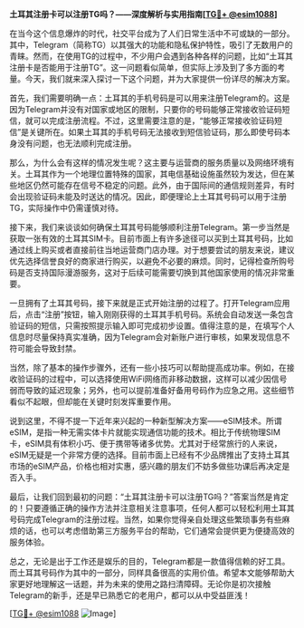 **土耳其注册卡可以注册TG吗？——深度解析与实用指南[[TG💪+ @esim1088](https://t.me/s/esim1088)]**

在当今这个信息爆炸的时代，社交平台成为了人们日常生活中不可或缺的一部分。其中，Telegram（简称TG）以其强大的功能和隐私保护特性，吸引了无数用户的青睐。然而，在使用TG的过程中，不少用户会遇到各种各样的问题，比如“土耳其注册卡是否能用于注册TG”。这一问题看似简单，但实际上涉及到了多方面的考量。今天，我们就来深入探讨一下这个问题，并为大家提供一份详尽的解决方案。

首先，我们需要明确一点：土耳其的手机号码是可以用来注册Telegram的。这是因为Telegram并没有对国家或地区的限制，只要你的号码能够正常接收验证码短信，就可以完成注册流程。不过，这里需要注意的是，“能够正常接收验证码短信”是关键所在。如果土耳其的手机号码无法接收到短信验证码，那么即使号码本身没有问题，也无法顺利完成注册。

那么，为什么会有这样的情况发生呢？这主要与运营商的服务质量以及网络环境有关。土耳其作为一个地理位置特殊的国家，其电信基础设施虽然较为发达，但在某些地区仍然可能存在信号不稳定的问题。此外，由于国际间的通信规则差异，有时会出现验证码未能及时送达的情况。因此，即便理论上土耳其号码可以用于注册TG，实际操作中仍需谨慎对待。

接下来，我们来谈谈如何确保土耳其号码能够顺利注册Telegram。第一步当然是获取一张有效的土耳其SIM卡。目前市面上有许多途径可以买到土耳其号码，比如通过线上购买或者直接前往当地运营商门店办理。对于想要尝试的朋友来说，建议优先选择信誉良好的商家进行购买，以避免不必要的麻烦。同时，记得检查所购号码是否支持国际漫游服务，这对于后续可能需要切换到其他国家使用的情况非常重要。

一旦拥有了土耳其号码，接下来就是正式开始注册的过程了。打开Telegram应用后，点击“注册”按钮，输入刚刚获得的土耳其手机号码。系统会自动发送一条包含验证码的短信，只需按照提示输入即可完成初步设置。值得注意的是，在填写个人信息时尽量保持真实准确，因为Telegram会对新账户进行审核，如果发现信息不符可能会导致封禁。

当然，除了基本的操作步骤外，还有一些小技巧可以帮助提高成功率。例如，在接收验证码的过程中，可以选择使用WiFi网络而非移动数据，这样可以减少因信号弱而导致的延迟现象；另外，也可以提前准备好备用号码作为应急之用。这些细节看似不起眼，但却能在关键时刻发挥重要作用。

说到这里，不得不提一下近年来兴起的一种新型解决方案——eSIM技术。所谓eSIM，是指一种无需实体卡片就能实现通信功能的技术。相比于传统物理SIM卡，eSIM具有体积小巧、便于携带等诸多优势。尤其对于经常旅行的人来说，eSIM无疑是一个非常方便的选择。目前市面上已经有不少品牌推出了支持土耳其市场的eSIM产品，价格也相对实惠，感兴趣的朋友们不妨多做些功课后再决定是否入手。

最后，让我们回到最初的问题：“土耳其注册卡可以注册TG吗？”答案当然是肯定的！只要遵循正确的操作方法并注意相关注意事项，任何人都可以轻松利用土耳其号码完成Telegram的注册过程。当然，如果你觉得亲自处理这些繁琐事务有些麻烦的话，也可以考虑借助第三方服务平台的帮助，它们通常会提供更为便捷高效的服务体验。

总之，无论是出于工作还是娱乐的目的，Telegram都是一款值得信赖的好工具。而土耳其号码作为其中的一部分，同样具备很高的实用价值。希望本文能够帮助大家更好地理解这一话题，并为未来的使用之路扫清障碍。无论你是初次接触Telegram的新手，还是早已熟悉它的老用户，都可以从中受益匪浅！

[[TG💪+ @esim1088](https://t.me/s/esim1088) ![Image](https://i.postimg.cc/4NQfJmqS/Snipaste-2025-05-13-00-14-12.png)]